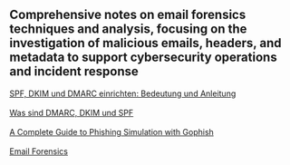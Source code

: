 ## Comprehensive notes on email forensics techniques and analysis, focusing on the investigation of malicious emails, headers, and metadata to support cybersecurity operations and incident response

[SPF, DKIM und DMARC einrichten: Bedeutung und Anleitung](https://www.mailjet.com/de/blog/zustellbarkeit/dkim-spf-dmarc/)
<br></br>
[Was sind DMARC, DKIM und SPF](https://www.cloudflare.com/de-de/learning/email-security/dmarc-dkim-spf/)
<br></br>
[A Complete Guide to Phishing Simulation with Gophish](https://redfoxsec.com/blog/phishing-simulations-with-gophish/)
<br></br>
[Email Forensics](https://blog.cyber5w.com/email_forensics)
<br></br>
[]()
<br></br>
[]()
<br></br>
[]()
<br></br>
[]()
<br></br>
[]()
<br></br>
[]()
<br></br>
[]()
<br></br>
[]()
<br></br>
[]()
<br></br>
[]()
<br></br>
[]()
<br></br>
[]()
<br></br>
